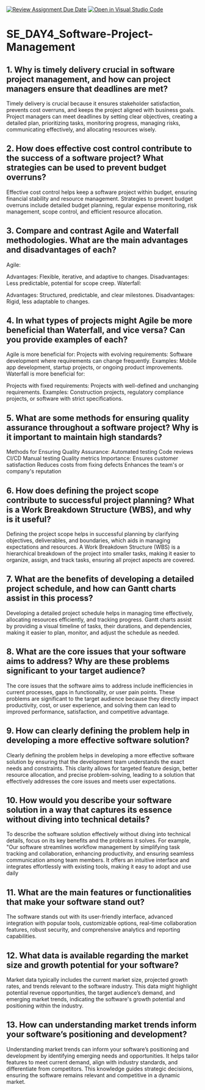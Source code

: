 [![Review Assignment Due Date](https://classroom.github.com/assets/deadline-readme-button-22041afd0340ce965d47ae6ef1cefeee28c7c493a6346c4f15d667ab976d596c.svg)](https://classroom.github.com/a/9pw6JKcu)
[![Open in Visual Studio Code](https://classroom.github.com/assets/open-in-vscode-2e0aaae1b6195c2367325f4f02e2d04e9abb55f0b24a779b69b11b9e10269abc.svg)](https://classroom.github.com/online_ide?assignment_repo_id=16054912&assignment_repo_type=AssignmentRepo)
# SE_DAY4_Software-Project-Management
## 1. Why is timely delivery crucial in software project management, and how can project managers ensure that deadlines are met?
Timely delivery is crucial because it ensures stakeholder satisfaction, prevents cost overruns, and keeps the project aligned with business goals. Project managers can meet deadlines by setting clear objectives, creating a detailed plan, prioritizing tasks, monitoring progress, managing risks, communicating effectively, and allocating resources wisely.


## 2. How does effective cost control contribute to the success of a software project? What strategies can be used to prevent budget overruns?
Effective cost control helps keep a software project within budget, ensuring financial stability and resource management. Strategies to prevent budget overruns include detailed budget planning, regular expense monitoring, risk management, scope control, and efficient resource allocation.


## 3. Compare and contrast Agile and Waterfall methodologies. What are the main advantages and disadvantages of each?
Agile:

Advantages: Flexible, iterative, and adaptive to changes.
Disadvantages: Less predictable, potential for scope creep.
Waterfall:

Advantages: Structured, predictable, and clear milestones.
Disadvantages: Rigid, less adaptable to changes.


## 4. In what types of projects might Agile be more beneficial than Waterfall, and vice versa? Can you provide examples of each?
Agile is more beneficial for: Projects with evolving requirements: Software development where requirements can change frequently. Examples: Mobile app development, startup projects, or ongoing product improvements. Waterfall is more beneficial for:

Projects with fixed requirements: Projects with well-defined and unchanging requirements.
Examples: Construction projects, regulatory compliance projects, or software with strict specifications.


## 5. What are some methods for ensuring quality assurance throughout a software project? Why is it important to maintain high standards?
Methods for Ensuring Quality Assurance: Automated testing Code reviews CI/CD Manual testing Quality metrics
Importance: Ensures customer satisfaction Reduces costs from fixing defects Enhances the team's or company's reputation


## 6. How does defining the project scope contribute to successful project planning? What is a Work Breakdown Structure (WBS), and why is it useful?
Defining the project scope helps in successful planning by clarifying objectives, deliverables, and boundaries, which aids in managing expectations and resources. A Work Breakdown Structure (WBS) is a hierarchical breakdown of the project into smaller tasks, making it easier to organize, assign, and track tasks, ensuring all project aspects are covered.



## 7. What are the benefits of developing a detailed project schedule, and how can Gantt charts assist in this process?
Developing a detailed project schedule helps in managing time effectively, allocating resources efficiently, and tracking progress. Gantt charts assist by providing a visual timeline of tasks, their durations, and dependencies, making it easier to plan, monitor, and adjust the schedule as needed.



## 8. What are the core issues that your software aims to address? Why are these problems significant to your target audience?
The core issues that the software aims to address include inefficiencies in current processes, gaps in functionality, or user pain points. These problems are significant to the target audience because they directly impact productivity, cost, or user experience, and solving them can lead to improved performance, satisfaction, and competitive advantage.



## 9. How can clearly defining the problem help in developing a more effective software solution?
Clearly defining the problem helps in developing a more effective software solution by ensuring that the development team understands the exact needs and constraints. This clarity allows for targeted feature design, better resource allocation, and precise problem-solving, leading to a solution that effectively addresses the core issues and meets user expectations.



## 10. How would you describe your software solution in a way that captures its essence without diving into technical details?
To describe the software solution effectively without diving into technical details, focus on its key benefits and the problems it solves. For example, "Our software streamlines workflow management by simplifying task tracking and collaboration, enhancing productivity, and ensuring seamless communication among team members. It offers an intuitive interface and integrates effortlessly with existing tools, making it easy to adopt and use daily



## 11. What are the main features or functionalities that make your software stand out?
The software stands out with its user-friendly interface, advanced integration with popular tools, customizable options, real-time collaboration features, robust security, and comprehensive analytics and reporting capabilities.



## 12. What data is available regarding the market size and growth potential for your software?
Market data typically includes the current market size, projected growth rates, and trends relevant to the software industry. This data might highlight potential revenue opportunities, the target audience’s demand, and emerging market trends, indicating the software's growth potential and positioning within the industry.



## 13. How can understanding market trends inform your software’s positioning and development?
Understanding market trends can inform your software’s positioning and development by identifying emerging needs and opportunities. It helps tailor features to meet current demand, align with industry standards, and differentiate from competitors. This knowledge guides strategic decisions, ensuring the software remains relevant and competitive in a dynamic market.
